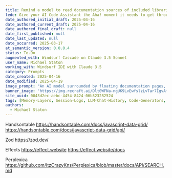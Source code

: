 ```yaml
---
title: Remind a model to read documentation sources of included libraries
lede: Give your AI Code Assistant the Aha! moment it needs to get through your blockers.
date_authored_initial_draft: 2025-04-16
date_authored_current_draft: 2025-04-16
date_authored_final_draft: null
date_first_published: null
date_last_updated: null
date_occurred: 2025-03-17
at_semantic_version: 0.0.0.4
status: To-Do
augmented_with: Windsurf Cascade on Claude 3.5 Sonnet
user_name: Michael Staton
working_with: Windsurf IDE with Claude 3.5
category: Prompts
date_created: 2025-04-16
date_modified: 2025-04-19
image_prompt: "An AI model surrounded by floating documentation pages, code snippets, and reference books. Visuals include a glowing lightbulb, search icons, and a sense of discovery and insight, symbolizing learning from documentation."
banner_image: "https://img.recraft.ai/Dlt0WFNa-ngUK9LvEwfslzLvTar7IgvAfm20BSD50WU/rs:fit:1024:1820:0/raw:1/plain/abs://external/images/98808c06-ca48-4818-afa6-7515dcc29fd7"
site_uuid: 0043d2ec-aebc-4454-8424-06b323282524
tags: [Memory-Layers, Session-Logs, LLM-Chat-History, Code-Generators, Prompt-Engineering, Context-Windows, Best-Practices, State-Of-The-Art-Practices]
authors:
  - Michael Staton
---
```


Handsontable
https://handsontable.com/docs/javascript-data-grid/
https://handsontable.com/docs/javascript-data-grid/api/

Zod
https://zod.dev/

Effects
https://effect.website
https://effect.website/docs

Perplexica
https://github.com/ItzCrazyKns/Perplexica/blob/master/docs/API/SEARCH.md